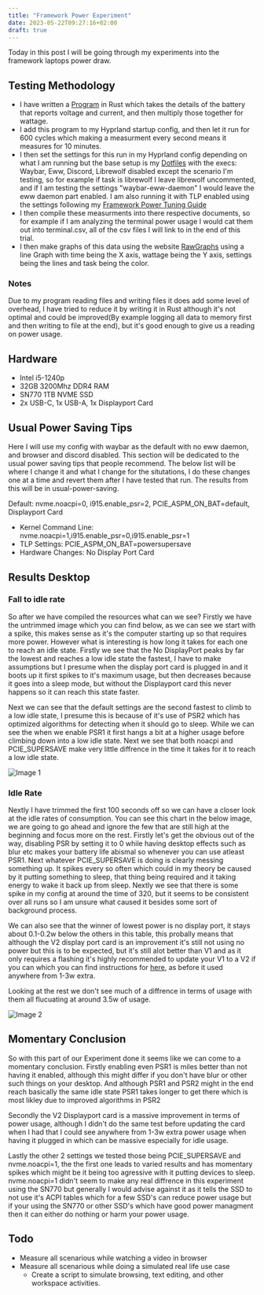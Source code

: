 ```yaml
---
title: "Framework Power Experiment"
date: 2023-05-22T09:27:16+02:00
draft: true
---
```


Today in this post I will be going through my experiments into the framework laptops power draw. 

## Testing Methodology

- I have written a [Program](https://github.com/Stetsed/framework-power-measurment) in Rust which takes the details of the battery that reports voltage and current, and then multiply those together for wattage. 
- I add this program to my Hyprland startup config, and then let it run for 600 cycles which making a measurment every second means it measures for 10 minutes.
- I then set the settings for this run in my Hyprland config depending on what I am running but the base setup is my [Dotfiles](https://github.com/Stetsed/.dotfiles) with the execs: Waybar, Eww, Discord, Librewolf disabled except the scenario I'm testing, so for example if task is librewolf I leave librewolf uncommented, and if I am testing the settings "waybar-eww-daemon" I would leave the eww daemon part enabled. I am also running it with TLP enabled using the settings following my [Framework Power Tuning Guide](https://stetsed.github.io/stetsed-guides/posts/framework-power-tuning/)
- I then compile these measurments into there respective documents, so for example if I am analyzing the terminal power usage I would cat them out into terminal.csv, all of the csv files I will link to in the end of this trial.
- I then make graphs of this data using the website [RawGraphs](https://app.rawgraphs.io/) using a line Graph with time being the X axis, wattage being the Y axis, settings being the lines and task being the color.

### Notes

Due to my program reading files and writing files it does add some level of overhead, I have tried to reduce it by writing it in Rust although it's not optimal and could be improved(By example logging all data to memory first and then writing to file at the end), but it's good enough to give us a reading on power usage.


## Hardware
- Intel i5-1240p
- 32GB 3200Mhz DDR4 RAM
- SN770 1TB NVME SSD
- 2x USB-C, 1x USB-A, 1x Displayport Card

## Usual Power Saving Tips

Here I will use my config with waybar as the default with no eww daemon, and browser and discord disabled. This section will be dedicated to the usual power saving tips that people recommend. The below list will be where I change it and what I change for the situtations, I do these changes one at a time and revert them after I have tested that run. The results from this will be in usual-power-saving. 

Default: nvme.noacpi=0, i915.enable_psr=2, PCIE_ASPM_ON_BAT=default, Displayport Card

- Kernel Command Line: nvme.noacpi=1,i915.enable_psr=0,i915.enable_psr=1
- TLP Settings: PCIE_ASPM_ON_BAT=powersupersave
- Hardware Changes: No Display Port Card

## Results Desktop

### Fall to idle rate
So after we have compiled the resources what can we see? Firstly we have the untrimmed image which you can find below, as we can see we start with a spike, this makes sense as it's the computer starting up so that requires more power. However what is interesting is how long it takes for each one to reach an idle state. Firstly we see that the No DisplayPort peaks by far the lowest and reaches a low idle state the fastest, I have to make assumptions but I presume when the display port card is plugged in and it boots up it first spikes to it's maximum usage, but then decreases because it goes into a sleep mode, but without the Displayport card this never happens so it can reach this state faster.

Next we can see that the default settings are the second fastest to climb to a low idle state, I presume this is because of it's use of PSR2 which has optimized algorithms for detecting when it should go to sleep. While we can see the when we enable PSR1 it first hangs a bit at a higher usage before climbing down into a low idle state. Next we see that both noacpi and PCIE_SUPERSAVE make very little diffrence in the time it takes for it to reach a low idle state.

![Image 1](/stetsed-guides/untrimmed-desktop-power.png)

### Idle Rate

Nextly I have trimmed the first 100 seconds off so we can have a closer look at the idle rates of consumption. You can see this chart in the below image, we are going to go ahead and ignore the few that are still high at the beginning and focus more on the rest. Firstly let's get the obvious out of the way, disabling PSR by setting it to 0 while having desktop effects such as blur etc makes your battery life abismal so whenever you can use atleast PSR1. Next whatever PCIE_SUPERSAVE is doing is clearly messing something up. It spikes every so often which could in my theory be caused by it putting something to sleep, that thing being required and it taking energy to wake it back up from sleep. Nextly we see that there is some spike in my config at around the time of 320, but it seems to be consistent over all runs so I am unsure what caused it besides some sort of background process.

We can also see that the winner of lowest power is no display port, it stays about 0.1-0.2w below the others in this table, this probally means that although the V2 display port card is an improvement it's still not using no power but this is to be expected, but it's still alot better than V1 and as it only requires a flashing it's highly recommended to update your V1 to a V2 if you can which you can find instructions for [here](https://guides.frame.work/Guide/DisplayPort+Expansion+Card+Power+Saving+Firmware+Update/194?lang=en), as before it used anywhere from 1-3w extra.

Looking at the rest we don't see much of a diffrence in terms of usage with them all flucuating at around 3.5w of usage.

![Image 2](/stetsed-guides/trimmed-desktop-power.png)

## Momentary Conclusion
So with this part of our Experiment done it seems like we can come to a momentary conclusion. Firstly enabling even PSR1 is miles better than not having it enabled, although this might differ if you don't have blur or other such things on your desktop. And although PSR1 and PSR2 might in the end reach basically the same idle state PSR1 takes longer to get there which is most likley due to improved algorithms in PSR2

Secondly the V2 Displayport card is a massive improvement in terms of power usage, although I didn't do the same test before updating the card when I had that I could see anywhere from 1-3w extra power usage when having it plugged in which can be massive especially for idle usage.

Lastly the other 2 settings we tested those being PCIE_SUPERSAVE and nvme.noacpi=1, the the first one leads to varied results and has momentary spikes which might be it being too agressive with it putting devices to sleep. nvme.noacpi=1 didn't seem to make any real diffrence in this experiment using the SN770 but generally I would advise against it as it tells the SSD to not use it's ACPI tables which for a few SSD's can reduce power usage but if your using the SN770 or other SSD's which have good power managment then it can either do nothing or harm your power usage.


## Todo
* Measure all scenarious while watching a video in browser
* Measure all scenarious while doing a simulated real life use case
  * Create a script to simulate browsing, text editing, and other workspace activities.


